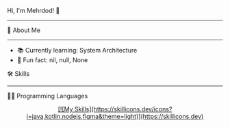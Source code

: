 Hi, I'm Mehrdod! 👋
__________________________________________________________________________________________________________________________

🚀 About Me
__________________________________________________________________________________________________________________________
- 📚 Currently learning: System Architecture
- 🎲 Fun fact: nil, null, None


🛠️ Skills
__________________________________________________________________________________________________________________________

👨‍💻 Programming Languages
<p align="center">
  <a href="https://skillicons.dev">
    [![My Skills](https://skillicons.dev/icons?i=java,kotlin,nodejs,figma&theme=light)](https://skillicons.dev)
  </a>
</p>
